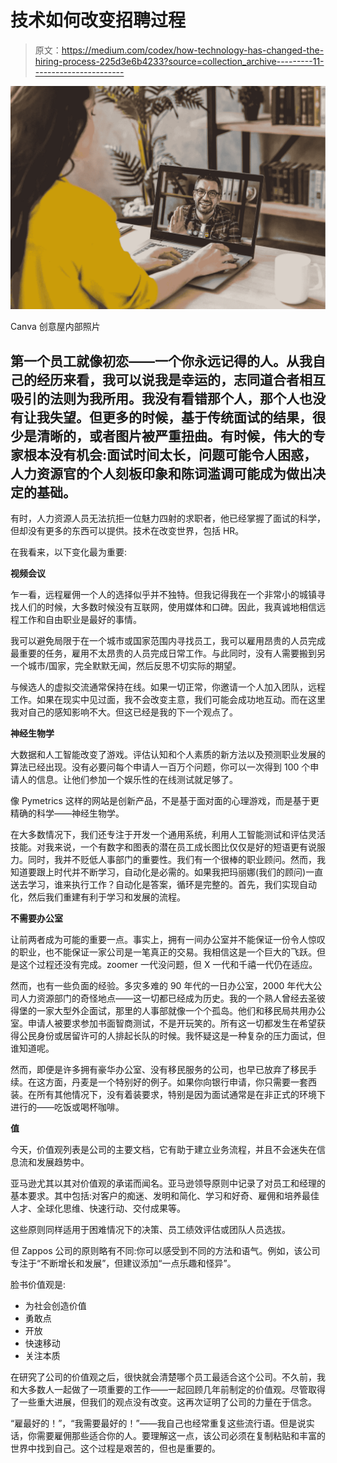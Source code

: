 # 技术如何改变招聘过程

> 原文：<https://medium.com/codex/how-technology-has-changed-the-hiring-process-225d3e6b4233?source=collection_archive---------11----------------------->

![](img/dd1d5283e497012669000dfb3e5a0c85.png)

Canva 创意屋内部照片

## 第一个员工就像初恋——一个你永远记得的人。从我自己的经历来看，我可以说我是幸运的，志同道合者相互吸引的法则为我所用。我没有看错那个人，那个人也没有让我失望。但更多的时候，基于传统面试的结果，很少是清晰的，或者图片被严重扭曲。有时候，伟大的专家根本没有机会:面试时间太长，问题可能令人困惑，人力资源官的个人刻板印象和陈词滥调可能成为做出决定的基础。

有时，人力资源人员无法抗拒一位魅力四射的求职者，他已经掌握了面试的科学，但却没有更多的东西可以提供。技术在改变世界，包括 HR。

在我看来，以下变化最为重要:

**视频会议**

乍一看，远程雇佣一个人的选择似乎并不独特。但我记得我在一个非常小的城镇寻找人们的时候，大多数时候没有互联网，使用媒体和口碑。因此，我真诚地相信远程工作和自由职业是最好的事情。

我可以避免局限于在一个城市或国家范围内寻找员工，我可以雇用昂贵的人员完成最重要的任务，雇用不太昂贵的人员完成日常工作。与此同时，没有人需要搬到另一个城市/国家，完全默默无闻，然后反思不切实际的期望。

与候选人的虚拟交流通常保持在线。如果一切正常，你邀请一个人加入团队，远程工作。如果在现实中见过面，我不会改变主意，我们可能会成功地互动。而在这里我对自己的感知影响不大。但这已经是我的下一个观点了。

**神经生物学**

大数据和人工智能改变了游戏。评估认知和个人素质的新方法以及预测职业发展的算法已经出现。没有必要问每个申请人一百万个问题，你可以一次得到 100 个申请人的信息。让他们参加一个娱乐性的在线测试就足够了。

像 Pymetrics 这样的网站是创新产品，不是基于面对面的心理游戏，而是基于更精确的科学——神经生物学。

在大多数情况下，我们还专注于开发一个通用系统，利用人工智能测试和评估灵活技能。对我来说，一个有数字和图表的潜在员工成长图比仅仅是好的短语更有说服力。同时，我并不贬低人事部门的重要性。我们有一个很棒的职业顾问。然而，我知道要跟上时代并不断学习，自动化是必需的。如果我把玛丽娜(我们的顾问)一直送去学习，谁来执行工作？自动化是答案，循环是完整的。首先，我们实现自动化，然后我们重建有利于学习和发展的流程。

**不需要办公室**

让前两者成为可能的重要一点。事实上，拥有一间办公室并不能保证一份令人惊叹的职业，也不能保证一家公司是一笔真正的交易。我相信这是一个巨大的飞跃。但是这个过程还没有完成。zoomer 一代没问题，但 X 一代和千禧一代仍在适应。

然而，也有一些负面的经验。多灾多难的 90 年代的一日办公室，2000 年代大公司人力资源部门的奇怪地点——这一切都已经成为历史。我的一个熟人曾经去圣彼得堡的一家大型外企面试，那里的人事部就像一个个孤岛。他们和移民局共用办公室。申请人被要求参加书面智商测试，不是开玩笑的。所有这一切都发生在希望获得公民身份或居留许可的人排起长队的时候。我怀疑这是一种复杂的压力面试，但谁知道呢。

然而，即便是许多拥有豪华办公室、没有移民服务的公司，也早已放弃了移民手续。在这方面，丹麦是一个特别好的例子。如果你向银行申请，你只需要一套西装。在所有其他情况下，没有着装要求，特别是因为面试通常是在非正式的环境下进行的——吃饭或喝杯咖啡。

**值**

今天，价值观列表是公司的主要文档，它有助于建立业务流程，并且不会迷失在信息流和发展趋势中。

亚马逊尤其以其对价值观的承诺而闻名。亚马逊领导原则中记录了对员工和经理的基本要求。其中包括:对客户的痴迷、发明和简化、学习和好奇、雇佣和培养最佳人才、全球化思维、快速行动、交付成果等。

这些原则同样适用于困难情况下的决策、员工绩效评估或团队人员选拔。

但 Zappos 公司的原则略有不同:你可以感受到不同的方法和语气。例如，该公司专注于“不断增长和发展”，但建议添加“一点乐趣和怪异”。

脸书价值观是:

*   为社会创造价值
*   勇敢点
*   开放
*   快速移动
*   关注本质

在研究了公司的价值观之后，很快就会清楚哪个员工最适合这个公司。不久前，我和大多数人一起做了一项重要的工作——一起回顾几年前制定的价值观。尽管取得了一些重大进展，但我们的观点没有改变。这再次证明了公司的力量在于信念。

“雇最好的！”，“我需要最好的！”——我自己也经常重复这些流行语。但是说实话，你需要雇佣那些适合你的人。要理解这一点，该公司必须在复制粘贴和丰富的世界中找到自己。这个过程是艰苦的，但也是重要的。